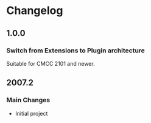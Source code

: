Changelog
================================================================================

1.0.0
--------------------------------------------------------------------------------

### Switch from Extensions to Plugin architecture

Suitable for CMCC 2101 and newer. 


2007.2
--------------------------------------------------------------------------------

### Main Changes

* Initial project

<!--
### General Notes 

* ....

### Bug Fixes

* Fixed #1
* ...

### Other Changes

* ...

### General Notes

* ...
-->
